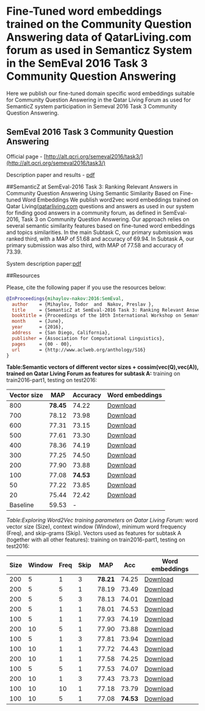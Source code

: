 # Fine-Tuned word embeddings trained on the Community Question Answering data of QatarLiving.com forum as used in Semanticz System in the SemEval 2016 Task 3 Community Question Answering
Here we publish our fine-tuned domain specific word embeddings suitable for Community Question Answering in the Qatar Living Forum as used for SemanticZ system participation in Semeval 2016 Task 3 Community Question Answering.

## SemEval 2016 Task 3 Community Question Answering
Official page - [http://alt.qcri.org/semeval2016/task3/](http://alt.qcri.org/semeval2016/task3/)

Description paper and results - [pdf](http://alt.qcri.org/semeval2016/task3/data/uploads/semeval2016-task3-report.pdf)

##SemanticZ at SemEval-2016 Task 3: Ranking Relevant Answers in Community Question Answering Using Semantic Similarity Based on Fine-tuned Word Embeddings
We publish word2vec word embeddings trained on Qatar Living([qatarliving.com](http://qatarliving.com) questions and answers as used in our system for finding good answers in a community forum, as defined in SemEval-2016, Task 3 on Community Question Answering. Our approach relies on several semantic similarity features based on fine-tuned word embeddings and topics similarities. In the main Subtask C, our primary submission was ranked third, with a MAP of 51.68 and accuracy of 69.94. In Subtask A, our primary submission was also third, with MAP of 77.58 and accuracy of 73.39.

System description paper:[pdf]()

##Resources

Please, cite the following paper if you use the resources below:
```bib
@InProceedings{mihaylov-nakov:2016:SemEval,
  author    = {Mihaylov, Todor  and  Nakov, Preslav },
  title     = {SemanticZ at SemEval-2016 Task 3: Ranking Relevant Answers in Community Question Answering Using Semantic Similarity Based on Fine-tuned Word Embeddings},
  booktitle = {Proceedings of the 10th International Workshop on Semantic Evaluation (SemEval 2015)},
  month     = {June},
  year      = {2016},
  address   = {San Diego, California},
  publisher = {Association for Computational Linguistics},
  pages     = {00 - 00},
  url       = {http://www.aclweb.org/anthology/S16}
}
```

**Table:Semantic vectors of different vector sizes + cossim(vec(Q),vec(A)), trained on Qatar Living Forum as features for subtask A:** training on train2016-part1, testing on test2016:

| Vector size | MAP | Accuracy | Word embeddings |
| --- | --- | --- | --- |
| 800 | **78.45** | 74.22 | [Download]() | 
| 700 | 78.12 | 73.98 | [Download]() |
| 600 | 77.31 | 73.15 | [Download]() |
| 500 | 77.61 | 73.30 | [Download]() |
| 400 | 78.36 | 74.19 | [Download]() |
| 300 | 77.25 | 74.50 | [Download]() |
| 200 | 77.90 | 73.88 | [Download]() |
| 100 | 77.08 | **74.53** | [Download]() |
| 50 | 77.22 | 73.85 | [Download]() |
| 20 | 75.44 | 72.42 | [Download]() |
| Baseline | 59.53 | - | 


*Table:Exploring Word2Vec training parameters on Qatar Living Forum:* word vector size (Size), context window (Window), minimum word frequency (Freq), and skip-grams (Skip).
Vectors used as features for subtask A (together with all other features):
training on train2016-part1, testing on test2016:

| Size  |  Window  |  Freq  |  Skip | MAP | Acc | Word embeddings |
| --- | --- | --- |  --- | --- | --- | --- |
| 200 |   5 |   1 |   3  |  **78.21** | 74.25 | [Download]() |
| 200 |   5 |   5 |   1 | 78.19 | 73.49 | [Download]() |
| 200 |   5 |   5 |   3 | 78.13 | 74.01 | [Download]() |
| 200 |   5 |   1 |   1 | 78.01  |  74.53 | [Download]() |
| 100 |   5 |   1 |   1 | 77.93 | 74.19 | [Download]() |
| 200 |   10 |   5 |   1 | 77.90 | 73.88 | [Download]() |
| 100 |   5 |   1 |   3 | 77.81 | 73.94 | [Download]() |
| 100 |   10 |   1 |   1 | 77.72 | 74.43 | [Download]() |
| 200 |   10 |   1 |   1 | 77.58 | 74.25 | [Download]() |
| 100 |   5 |   5 |   1 | 77.53 | 74.07 | [Download]() |
| 200 |   10 |   1 |   3 | 77.43 | 73.73 | [Download]() |
| 100 |   10 |   10 |   1 | 77.18 | 73.79 | [Download]() |
| 100 |   10 |   5 |   1 | 77.08  |  **74.53** | [Download]() |



